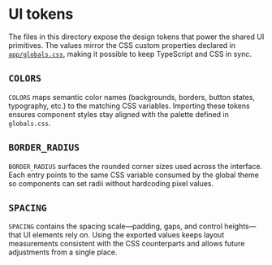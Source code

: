 # UI tokens

The files in this directory expose the design tokens that power the shared UI primitives. The values mirror the CSS custom properties declared in [`app/globals.css`](../app/globals.css), making it possible to keep TypeScript and CSS in sync.

## `COLORS`

`COLORS` maps semantic color names (backgrounds, borders, button states, typography, etc.) to the matching CSS variables. Importing these tokens ensures component styles stay aligned with the palette defined in `globals.css`.

## `BORDER_RADIUS`

`BORDER_RADIUS` surfaces the rounded corner sizes used across the interface. Each entry points to the same CSS variable consumed by the global theme so components can set radii without hardcoding pixel values.

## `SPACING`

`SPACING` contains the spacing scale—padding, gaps, and control heights—that UI elements rely on. Using the exported values keeps layout measurements consistent with the CSS counterparts and allows future adjustments from a single place.
